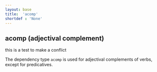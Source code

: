 ```yaml
---
layout: base
title:  'acomp'
shortdef : 'None'
---
```


## acomp (adjectival complement)

this is a test to make a conflict

The dependency type `acomp` is used for adjectival complements of verbs, except for predicatives.


